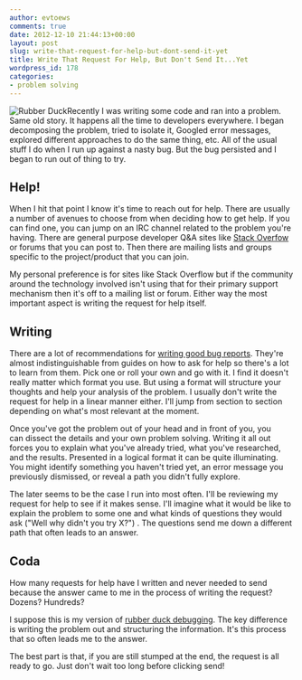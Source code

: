 ```yaml
---
author: evtoews
comments: true
date: 2012-12-10 21:44:13+00:00
layout: post
slug: write-that-request-for-help-but-dont-send-it-yet
title: Write That Request For Help, But Don't Send It...Yet
wordpress_id: 178
categories:
- problem solving
---
```


![Rubber Duck](http://phymata.files.wordpress.com/2012/12/rubber-duck.jpg)Recently I was writing some code and ran into a problem. Same old story. It happens all the time to developers everywhere. I began decomposing the problem, tried to isolate it, Googled error messages, explored different approaches to do the same thing, etc. All of the usual stuff I do when I run up against a nasty bug. But the bug persisted and I began to run out of thing to try.


## Help!


When I hit that point I know it's time to reach out for help. There are usually a number of avenues to choose from when deciding how to get help. If you can find one, you can jump on an IRC channel related to the problem you're having. There are general purpose developer Q&A sites like [Stack Overfow](http://stackoverflow.com/) or forums that you can post to. Then there are mailing lists and groups specific to the project/product that you can join.

My personal preference is for sites like Stack Overflow but if the community around the technology involved isn't using that for their primary support mechanism then it's off to a mailing list or forum. Either way the most important aspect is writing the request for help itself.


## Writing


There are a lot of recommendations for [writing good bug reports](https://www.google.com/search?q=writing%20good%20bug%20reports). They're almost indistinguishable from guides on how to ask for help so there's a lot to learn from them. Pick one or roll your own and go with it. I find it doesn't really matter which format you use. But using a format will structure your thoughts and help your analysis of the problem. I usually don't write the request for help in a linear manner either. I'll jump from section to section depending on what's most relevant at the moment.

Once you've got the problem out of your head and in front of you, you can dissect the details and your own problem solving. Writing it all out forces you to explain what you've already tried, what you've researched, and the results. Presented in a logical format it can be quite illuminating. You might identify something you haven't tried yet, an error message you previously dismissed, or reveal a path you didn't fully explore.

The later seems to be the case I run into most often. I'll be reviewing my request for help to see if it makes sense. I'll imagine what it would be like to explain the problem to some one and what kinds of questions they would ask ("Well why didn't you try X?") . The questions send me down a different path that often leads to an answer.


## Coda


How many requests for help have I written and never needed to send because the answer came to me in the process of writing the request? Dozens? Hundreds?

I suppose this is my version of [rubber duck debugging](http://en.wikipedia.org/wiki/Rubber_duck_debugging). The key difference is writing the problem out and structuring the information. It's this process that so often leads me to the answer.

The best part is that, if you are still stumped at the end, the request is all ready to go. Just don't wait too long before clicking send!
